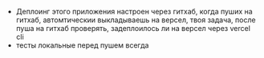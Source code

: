 - Деплоинг этого приложения настроен через гитхаб, когда пуших на гитхаб, автомтическии выкладываешь на версел, твоя задача, после пуша на гитхаб проверять, задеплоилось ли на версел через vercel cli
- тесты локальные перед пушем всегда